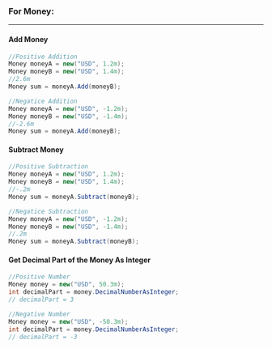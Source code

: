 ### For Money:
---
#### Add Money


```cs
//Positive Addition
Money moneyA = new("USD", 1.2m);
Money moneyB = new("USD", 1.4m);
//2.6m
Money sum = moneyA.Add(moneyB); 

//Negatice Addition
Money moneyA = new("USD", -1.2m);
Money moneyB = new("USD", -1.4m);
//-2.6m
Money sum = moneyA.Add(moneyB);
```


#### Subtract Money


```cs
//Positive Subtraction
Money moneyA = new("USD", 1.2m);
Money moneyB = new("USD", 1.4m);
//-.2m
Money sum = moneyA.Subtract(moneyB); 

//Negatice Subtraction
Money moneyA = new("USD", -1.2m);
Money moneyB = new("USD", -1.4m);
//.2m
Money sum = moneyA.Subtract(moneyB);
```

#### Get Decimal Part of the Money As Integer

```cs
//Positive Number
Money money = new("USD", 50.3m);
int decimalPart = money.DecimalNumberAsInteger;
// decimalPart = 3

//Negative Number
Money money = new("USD", -50.3m);
int decimalPart = money.DecimalNumberAsInteger;
// decimalPart = -3
```